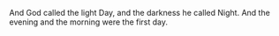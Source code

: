 And God called the light Day, and the darkness he called Night. And the evening and the morning were the first day.
